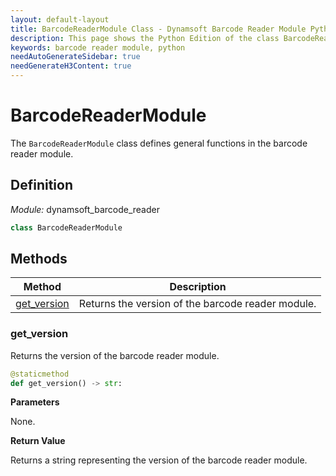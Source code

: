 ```yaml
---
layout: default-layout
title: BarcodeReaderModule Class - Dynamsoft Barcode Reader Module Python Edition API Reference
description: This page shows the Python Edition of the class BarcodeReaderModule in Barcode Reader Module.
keywords: barcode reader module, python
needAutoGenerateSidebar: true
needGenerateH3Content: true
---
```


# BarcodeReaderModule

The `BarcodeReaderModule` class defines general functions in the barcode reader module.

## Definition

*Module:* dynamsoft_barcode_reader

```python
class BarcodeReaderModule
```

## Methods

| Method                                                    | Description                                        |
| --------------------------------------------------------- | -------------------------------------------------- |
| [get_version](#get_version)                                 | Returns the version of the barcode reader module. |

### get_version

Returns the version of the barcode reader module.

```python
@staticmethod
def get_version() -> str:
```

**Parameters**

None.

**Return Value**

Returns a string representing the version of the barcode reader module.

